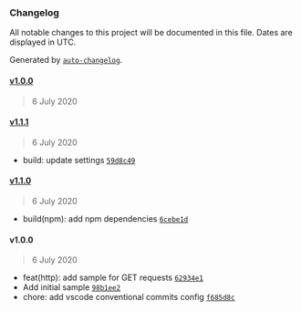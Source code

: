 ### Changelog

All notable changes to this project will be documented in this file. Dates are displayed in UTC.

Generated by [`auto-changelog`](https://github.com/CookPete/auto-changelog).

#### [v1.0.0](https://gitlab.com/AnhellO/go-experiments/compare/v1.1.1...v1.0.0)

> 6 July 2020

#### [v1.1.1](https://gitlab.com/AnhellO/go-experiments/compare/v1.1.0...v1.1.1)

> 6 July 2020

- build: update settings [`59d8c49`](https://gitlab.com/AnhellO/go-experiments/commit/59d8c49ec5305672f5b21d22ed5ee8bf6da7d1d8)

#### [v1.1.0](https://gitlab.com/AnhellO/go-experiments/compare/v1.0.0...v1.1.0)

> 6 July 2020

- build(npm): add npm dependencies [`6cebe1d`](https://gitlab.com/AnhellO/go-experiments/commit/6cebe1deb280b616f9ceb14442ef214bb7867679)

#### v1.0.0

> 6 July 2020

- feat(http): add sample for GET requests [`62934e1`](https://gitlab.com/AnhellO/go-experiments/commit/62934e120de82d0753e740e0554475ca90269b15)
- Add initial sample [`98b1ee2`](https://gitlab.com/AnhellO/go-experiments/commit/98b1ee214dc932f519d0a4ffd8cf320a86feac53)
- chore: add vscode conventional commits config [`f685d8c`](https://gitlab.com/AnhellO/go-experiments/commit/f685d8c2886c81e3d64c3e387c5f8a2a670d8a7a)
